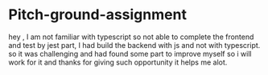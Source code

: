 # Pitch-ground-assignment

hey ,
I am not familiar with typescript so not able to complete the frontend and test by jest part, I had build the backend with js and not with typescript.
so it was challenging and had found some part to improve myself so i will work for it and thanks for giving such opportunity it helps me alot.
